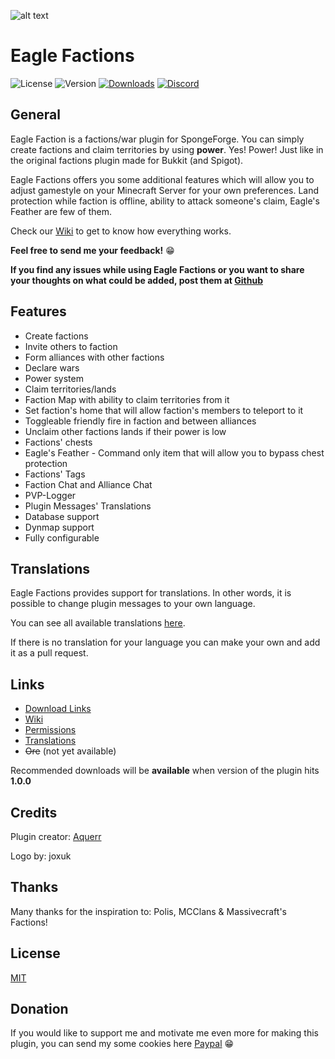 ![alt text](http://i.imgur.com/Lh7W1Mo.png)

# Eagle Factions

![License](https://img.shields.io/github/license/aquerr/io.github.aquerr.eaglefactions.svg?label=License)
![Version](https://img.shields.io/github/release/aquerr/io.github.aquerr.eaglefactions.svg?label=Version)
[![Downloads](https://img.shields.io/github/downloads/aquerr/io.github.aquerr.eaglefactions/total.svg?label=Total%20Downloads)](https://github.com/Aquerr/EagleFactions/releases)
[![Discord](https://img.shields.io/discord/447076657698963466.svg?color=blue&label=Discord&logo=Discord&logoColor=white)](https://discord.gg/bjZqmwP)


## General
Eagle Faction is a factions/war plugin for SpongeForge. You can simply create factions and claim territories by using **power**. Yes! Power! Just like in the original factions plugin made for Bukkit (and Spigot).

Eagle Factions offers you some additional features which will allow you to adjust gamestyle on your Minecraft Server for your own preferences. Land protection while faction is offline, ability to attack someone's claim, Eagle's Feather are few of them.

Check our [Wiki](https://github.com/Aquerr/EagleFactions/wiki) to get to know how everything works.

**Feel free to send me your feedback!** :grin: 

**If you find any issues while using **Eagle Factions** or you want to share your thoughts on what could be added, post them at [Github](https://github.com/Aquerr/EagleFactions/issues)**

## Features

* Create factions
* Invite others to faction
* Form alliances with other factions
* Declare wars 
* Power system
* Claim territories/lands
* Faction Map with ability to claim territories from it
* Set faction's home that will allow faction's members to teleport to it
* Toggleable friendly fire in faction and between alliances
* Unclaim other factions lands if their power is low
* Factions' chests
* Eagle's Feather - Command only item that will allow you to bypass chest protection
* Factions' Tags
* Faction Chat and Alliance Chat
* PVP-Logger
* Plugin Messages' Translations
* Database support
* Dynmap support
* Fully configurable

## Translations

Eagle Factions provides support for translations. In other words, it is possible to change plugin messages to your own language.

You can see all available translations [here](https://github.com/Aquerr/EagleFactions/tree/1.12.2/api-7.0.0/src/main/resources/messages).

If there is no translation for your language you can make your own and add it as a pull request.

## Links

* [Download Links](https://github.com/Aquerr/EagleFactions/releases)
* [Wiki](https://github.com/Aquerr/EagleFactions/wiki)
* [Permissions](https://github.com/Aquerr/EagleFactions/wiki/Permissions)
* [Translations](https://github.com/Aquerr/EagleFactions/tree/1.12.2/api-7.0.0/src/main/resources/messages)
* ~~Ore~~ (not yet available)

Recommended downloads will be **available** when version of the plugin hits **1.0.0**

## Credits

Plugin creator: [Aquerr](https://github.com/Aquerr)

Logo by: joxuk

## Thanks

Many thanks for the inspiration to: Polis, MCClans & Massivecraft's Factions!

## License

[MIT](https://github.com/Aquerr/EagleFactions/blob/master/LICENSE)

## Donation

If you would like to support me and motivate me even more for making this plugin, you can send my some cookies here [Paypal](https://www.paypal.me/aquerr) :grin: